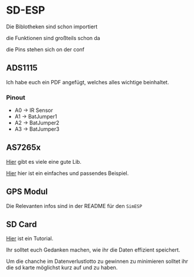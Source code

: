 # SD-ESP

Die Biblotheken sind schon importiert

die Funktionen sind großteils schon da

die Pins stehen sich on der conf

## ADS1115

Ich habe euch ein PDF angefügt, welches alles wichtige beinhaltet.

### Pinout

- A0 -> IR Sensor
- A1 -> BatJumper1
- A2 -> BatJumper2
- A3 -> BatJumper3

## AS7265x

[Hier](https://github.com/sparkfun/SparkFun_AS7265x_Arduino_Library) gibt es viele eine gute Lib.

[Hier](https://github.com/sparkfun/SparkFun_AS7265x_Arduino_Library/blob/main/examples/Example1_BasicReadings/Example1_BasicReadings.ino) hier ist ein einfaches und passendes Beispiel.

## GPS Modul

Die Relevanten infos sind in der README für den `SimESP`

## SD Card

[Hier](https://www.electronicwings.com/esp32/microsd-card-interfacing-with-esp32) ist ein Tutorial.

Ihr solltet euch Gedanken machen, wie ihr die Daten effizient speichert.

Um die chanche im Datenverlustlotto zu gewinnen zu minimieren solltet ihr die sd karte möglichst kurz auf und zu haben.
